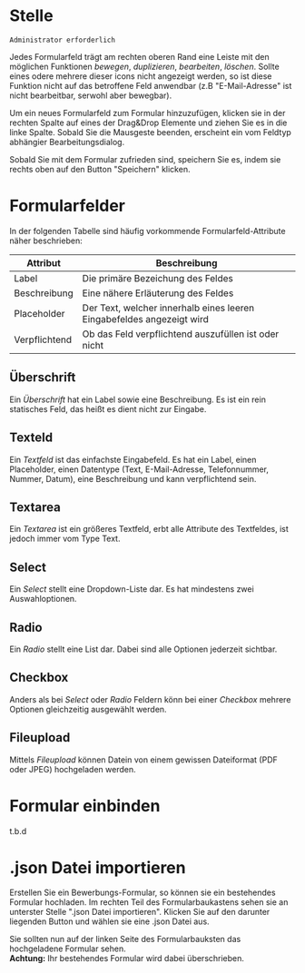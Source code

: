 # Stelle

`Administrator erforderlich`

Jedes Formularfeld trägt am rechten oberen Rand eine Leiste mit den möglichen Funktionen _bewegen_, _duplizieren_, _bearbeiten_, _löschen_. Sollte eines odere mehrere dieser icons nicht angezeigt werden, so ist diese Funktion nicht auf das betroffene Feld anwendbar (z.B "E-Mail-Adresse" ist nicht bearbeitbar, serwohl aber bewegbar).

Um ein neues Formularfeld zum Formular hinzuzufügen, klicken sie in der rechten Spalte auf eines der Drag&Drop Elemente und ziehen Sie es in die linke Spalte. Sobald Sie die Mausgeste beenden, erscheint ein vom Feldtyp abhängier Bearbeitungsdialog.

Sobald Sie mit dem Formular zufrieden sind, speichern Sie es, indem sie rechts oben auf den Button "Speichern" klicken.

# Formularfelder

In der folgenden Tabelle sind häufig vorkommende Formularfeld-Attribute näher beschrieben:

| Attribut      | Beschreibung                                                          |
| ------------- | --------------------------------------------------------------------- |
| Label         | Die primäre Bezeichung des Feldes                                     |
| Beschreibung  | Eine nähere Erläuterung des Feldes                                    |
| Placeholder   | Der Text, welcher innerhalb eines leeren Eingabefeldes angezeigt wird |
| Verpflichtend | Ob das Feld verpflichtend auszufüllen ist oder nicht                  |

## Überschrift

Ein _Überschrift_ hat ein Label sowie eine Beschreibung. Es ist ein rein statisches Feld, das heißt es dient nicht zur Eingabe.

## Texteld

Ein _Textfeld_ ist das einfachste Eingabefeld. Es hat ein Label, einen Placeholder, einen Datentype (Text, E-Mail-Adresse, Telefonnummer, Nummer, Datum), eine Beschreibung und kann verpflichtend sein.

## Textarea

Ein _Textarea_ ist ein größeres Textfeld, erbt alle Attribute des Textfeldes, ist jedoch immer vom Type Text.

## Select

Ein _Select_ stellt eine Dropdown-Liste dar. Es hat mindestens zwei Auswahloptionen.

## Radio

Ein _Radio_ stellt eine List dar. Dabei sind alle Optionen jederzeit sichtbar.

## Checkbox

Anders als bei _Select_ oder _Radio_ Feldern könn bei einer _Checkbox_ mehrere Optionen gleichzeitig ausgewählt werden.

## Fileupload

Mittels _Fileupload_ können Datein von einem gewissen Dateiformat (PDF oder JPEG) hochgeladen werden.

# Formular einbinden

t.b.d

# .json Datei importieren

Erstellen Sie ein Bewerbungs-Formular, so können sie ein bestehendes Formular hochladen. Im rechten Teil des Formularbaukastens sehen sie an unterster Stelle ".json Datei importieren". Klicken Sie auf den darunter liegenden Button und wählen sie eine .json Datei aus.

Sie sollten nun auf der linken Seite des Formularbauksten das hochgeladene Formular sehen.\
**Achtung:** Ihr bestehendes Formular wird dabei überschrieben.
